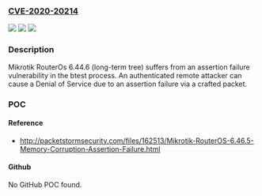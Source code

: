### [CVE-2020-20214](https://cve.mitre.org/cgi-bin/cvename.cgi?name=CVE-2020-20214)
![](https://img.shields.io/static/v1?label=Product&message=n%2Fa&color=blue)
![](https://img.shields.io/static/v1?label=Version&message=n%2Fa&color=blue)
![](https://img.shields.io/static/v1?label=Vulnerability&message=n%2Fa&color=brighgreen)

### Description

Mikrotik RouterOs 6.44.6 (long-term tree) suffers from an assertion failure vulnerability in the btest process. An authenticated remote attacker can cause a Denial of Service due to an assertion failure via a crafted packet.

### POC

#### Reference
- http://packetstormsecurity.com/files/162513/Mikrotik-RouterOS-6.46.5-Memory-Corruption-Assertion-Failure.html

#### Github
No GitHub POC found.

